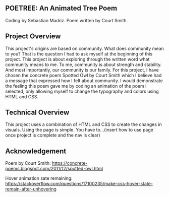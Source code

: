 ## POETREE: An Animated Tree Poem

Coding by Sebastian Madriz. Poem written by Court Smith.

## Project Overview

This project's origins are based on community. What does community mean to you? That is the question I had to ask myself at the beginning of this project. This project is about exploring through the written word what community means to me. To me, community is about strength and stability. And most importantly, our community is our family. For this project, I have chosen the concrete poem Spotted Owl by Court Smith which I believe had a message that expressed how I felt about community. I would demonstrate the feeling this poem gave me by coding an animation of the poem I selected, only allowing myself to change the typography and colors using HTML and CSS.

## Technical Overview

This project uses a combination of HTML and CSS to create the changes in visuals. Using the page is simple. You have to...(insert how to use page once project is complete and the nav is clear)

## Acknowledgement

Poem by Court Smith: https://concrete-poems.blogspot.com/2011/12/spotted-owl.html

Hover animation sate remaining: https://stackoverflow.com/questions/17100235/make-css-hover-state-remain-after-unhovering
